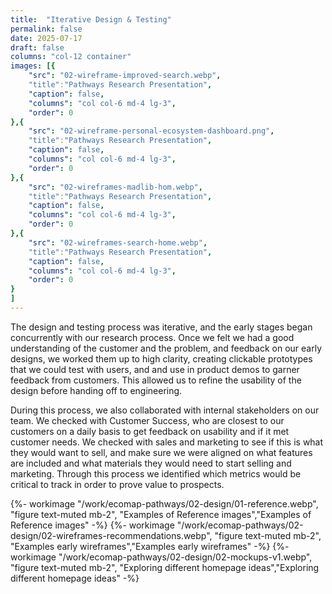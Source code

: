 ```yaml
---
title:  "Iterative Design & Testing"
permalink: false
date: 2025-07-17
draft: false
columns: "col-12 container"
images: [{
    "src": "02-wireframe-improved-search.webp",
    "title":"Pathways Research Presentation",
    "caption": false,
    "columns": "col col-6 md-4 lg-3",
    "order": 0
},{
    "src": "02-wireframe-personal-ecosystem-dashboard.png",
    "title":"Pathways Research Presentation",
    "caption": false,
    "columns": "col col-6 md-4 lg-3",
    "order": 0
},{
    "src": "02-wireframes-madlib-hom.webp",
    "title":"Pathways Research Presentation",
    "caption": false,
    "columns": "col col-6 md-4 lg-3",
    "order": 0
},{
    "src": "02-wireframes-search-home.webp",
    "title":"Pathways Research Presentation",
    "caption": false,
    "columns": "col col-6 md-4 lg-3",
    "order": 0
}
]
---
```

<div class="col col-12 sm-7 lg-8"> 

The design and testing process was iterative, and the early stages began concurrently with our research process. Once we felt we had a good understanding of the customer and the problem, and feedback on our early designs, we worked them up to high clarity, creating clickable prototypes that we could test with users, and and use in product demos to garner feedback from customers. This allowed us to refine the usability of the design before handing off to engineering.

During this process, we also collaborated with internal stakeholders on our team. We checked with Customer Success, who are closest to our customers on a daily basis to get feedback on usability and if it met customer needs. We checked with sales and marketing to see if this is what they would want to sell, and make sure we were aligned on what features are included and what materials they would need to start selling and marketing. Through this process we identified which metrics would be critical to track in order to prove value to prospects.
</div> 
<div class="col col-12 sm-5 lg-4"> 
{%- workimage "/work/ecomap-pathways/02-design/01-reference.webp", "figure text-muted mb-2", "Examples of Reference images","Examples of Reference images"  -%}
{%- workimage "/work/ecomap-pathways/02-design/02-wireframes-recommendations.webp", "figure text-muted mb-2", "Examples early wireframes","Examples early wireframes"  -%}
{%- workimage "/work/ecomap-pathways/02-design/02-mockups-v1.webp", "figure text-muted mb-2", "Exploring different homepage ideas","Exploring different homepage ideas"  -%}
</div> 